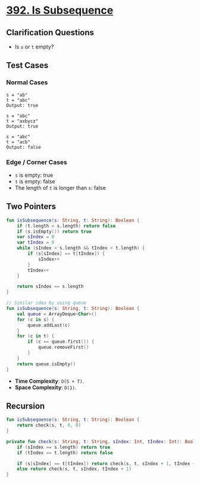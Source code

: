 # [392. Is Subsequence](https://leetcode.com/problems/is-subsequence/)

## Clarification Questions
* Is `s` or `t` empty?
 
## Test Cases
### Normal Cases
```
s = "ab"
t = "abc"
Output: true

s = "abc"
t = "axbycz"
Output: true

s = "abc"
t = "acb"
Output: false
```
### Edge / Corner Cases
* `s` is empty: true
* `t` is empty: false
* The length of `t` is longer than `s`: false

## Two Pointers
```kotlin
fun isSubsequence(s: String, t: String): Boolean {
    if (t.length < s.length) return false
    if (s.isEmpty()) return true
    var sIndex = 0
    var tIndex = 0
    while (sIndex < s.length && tIndex < t.length) {
        if (s[sIndex] == t[tIndex]) {
            sIndex++
        }
        tIndex++
    }

    return sIndex == s.length
}

// Similar idea by using queue
fun isSubsequence(s: String, t: String): Boolean {
    val queue = ArrayDeque<Char>()
    for (c in s) {
        queue.addLast(c)
    }
    for (c in t) {
        if (c == queue.first()) {
            queue.removeFirst()
        }
    }
    return queue.isEmpty()
}
```

* **Time Complexity**: `O(S + T)`.
* **Space Complexity**: `O(1)`.

## Recursion
```kotlin
fun isSubsequence(s: String, t: String): Boolean {
    return check(s, t, 0, 0)
}

private fun check(s: String, t: String, sIndex: Int, tIndex: Int): Boolean {
    if (sIndex == s.length) return true
    if (tIndex == t.length) return false

    if (s[sIndex] == t[tIndex]) return check(s, t, sIndex + 1, tIndex + 1)
    else return check(s, t, sIndex, tIndex + 1)
}
```